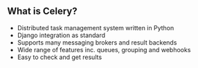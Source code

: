 ##  What is Celery?

- Distributed task management system written in Python
- Django integration as standard
- Supports many messaging brokers and result backends
- Wide range of features inc. queues, grouping and webhooks
- Easy to check and get results